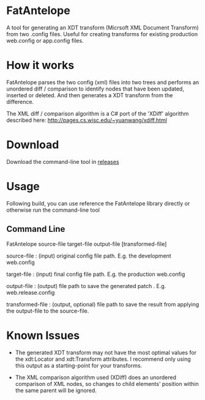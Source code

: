 FatAntelope
===========
A tool for generating an XDT transform (Micrsoft XML Document Transform) from two .config files.
Useful for creating transforms for existing production web.config or app.config files.

How it works
============
FatAntelope parses the two config (xml) files into two trees and performs an unordered diff / comparison to identify nodes 
that have been updated, inserted or deleted. And then generates a XDT transform from the difference.

The XML diff / comparison algorithm is a C# port of the 'XDiff' algorithm described here: 
http://pages.cs.wisc.edu/~yuanwang/xdiff.html

Download
============
Download the command-line tool in [releases](https://github.com/CameronWills/FatAntelope/releases)

Usage
=====

Following build, you can use reference the FatAntelope library directly or otherwise run the command-line tool

Command Line
------------

FatAntelope source-file target-file output-file [transformed-file]

   source-file : (input) original config file path.  E.g. the development web.config

   target-file : (input) final config file path.  E.g. the production web.config

   output-file : (output) file path to save the generated patch .  E.g. web.release.config

   transformed-file : (output, optional) file path to save the result from applying the output-file to the source-file.

Known Issues
============
- The generated XDT transform may not have the most optimal values for the xdt:Locator and xdt:Transform attributes. I recommend only using this output as a starting-point for your transforms.

- The XML comparison algorithm used (XDiff) does an unordered comparison of XML nodes, so changes to child elements' position within the same parent will be ignored.